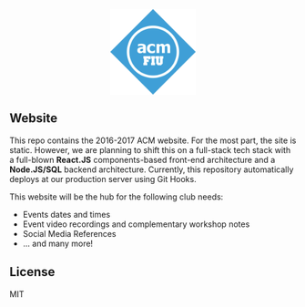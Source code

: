 <p align="center">
  <img align="center" src="assets/img/logo.png" height="150"/>
</p>

## Website

This repo contains the 2016-2017 ACM website. For the most part, the site is static.
However, we are planning to shift this on a full-stack tech stack with a full-blown 
**React.JS** components-based front-end architecture and a **Node.JS/SQL** 
backend architecture. Currently, this repository automatically deploys at our production 
server using Git Hooks.

This website will be the hub for the following club needs:
* Events dates and times
* Event video recordings and complementary workshop notes
* Social Media References
* ... and many more!

## License
MIT
